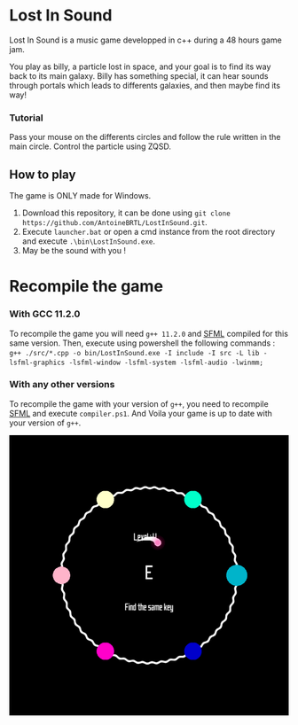 # Lost In Sound

Lost In Sound is a music game developped in c++ during a 48 hours game jam.

You play as billy, a particle lost in space, and your goal is to find its way back to its main galaxy.
Billy has something special, it can hear sounds through portals which leads to differents galaxies, and then maybe find its way!

### Tutorial ###
Pass your mouse on the differents circles and follow the rule written in the main circle.
Control the particle using ZQSD.

## How to play ##

The game is ONLY made for Windows.

1. Download this repository, it can be done using `git clone https://github.com/AntoineBRTL/LostInSound.git`.
2. Execute `launcher.bat` or open a cmd instance from the root directory and execute `.\bin\LostInSound.exe`.
3. May be the sound with you !

# Recompile the game #

### With GCC 11.2.0 ###

To recompile the game you will need `g++ 11.2.0` and [SFML](https://www.sfml-dev.org/) compiled for this same version.
Then, execute using powershell the following commands : `g++ ./src/*.cpp -o bin/LostInSound.exe -I include -I src -L lib -lsfml-graphics -lsfml-window -lsfml-system -lsfml-audio -lwinmm;`

### With any other versions ###

To recompile the game with your version of `g++`, you need to recompile [SFML](https://www.sfml-dev.org/tutorials/2.0/compile-with-cmake.php) and execute `compiler.ps1`. And Voila your game is up to date with your version of `g++`.

![alt text](./image.png)
